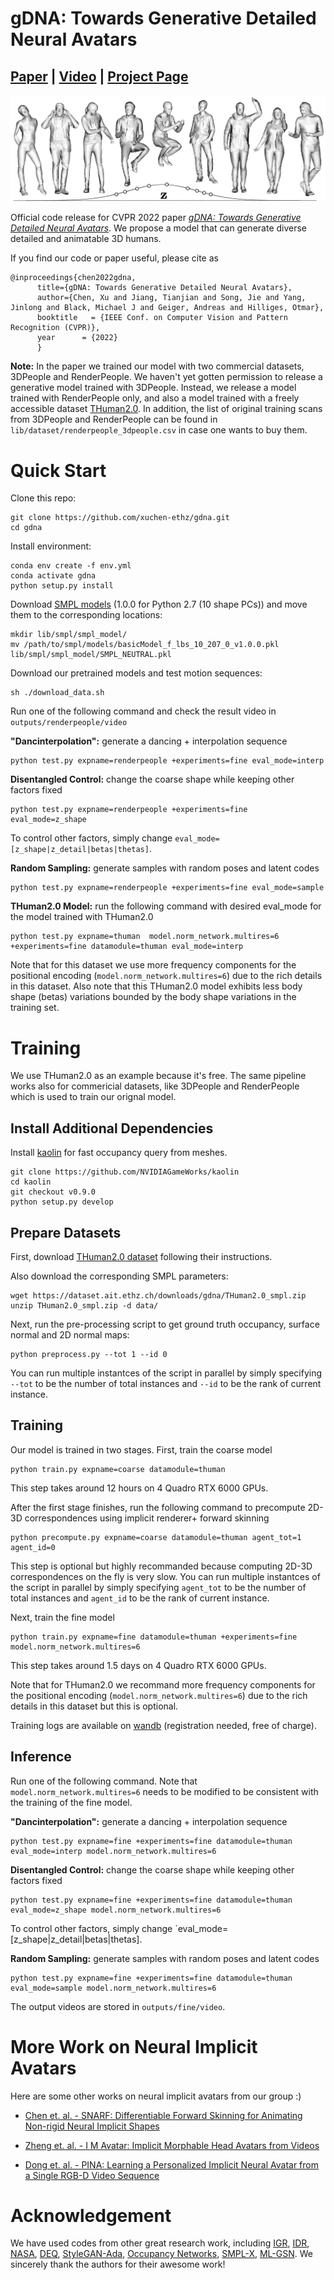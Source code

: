 # gDNA: Towards Generative Detailed Neural Avatars
## [Paper](https://ait.ethz.ch/projects/2022/gdna/downloads/main.pdf) | [Video](https://youtu.be/uOyoH7OO16I) | [Project Page](https://xuchen-ethz.github.io/gdna/)

<img src="assets/fig_teaser.png" /> 


Official code release for CVPR 2022 paper [*gDNA: Towards Generative Detailed Neural Avatars*](https://ait.ethz.ch/projects/2022/gdna/downloads/main.pdf). We propose a model that can generate diverse detailed and animatable 3D humans. 

If you find our code or paper useful, please cite as
```
@inproceedings{chen2022gdna,
      title={gDNA: Towards Generative Detailed Neural Avatars},
      author={Chen, Xu and Jiang, Tianjian and Song, Jie and Yang, Jinlong and Black, Michael J and Geiger, Andreas and Hilliges, Otmar},    
      booktitle   = {IEEE Conf. on Computer Vision and Pattern Recognition (CVPR)},
      year      = {2022}
      }
```

**Note:** In the paper we trained our model with two commercial datasets, 3DPeople and RenderPeople. We haven't yet gotten permission to release a generative model trained with 3DPeople. Instead, we release a model trained with RenderPeople only, and also a model trained with a freely accessible dataset [THuman2.0](https://github.com/ytrock/THuman2.0-Dataset). In addition, the list of original training scans from 3DPeople and RenderPeople can be found in `lib/dataset/renderpeople_3dpeople.csv` in case one wants to buy them. 

# Quick Start
Clone this repo:
```
git clone https://github.com/xuchen-ethz/gdna.git
cd gdna
```

Install environment:
```
conda env create -f env.yml
conda activate gdna
python setup.py install
```

Download [SMPL models](https://smpl.is.tue.mpg.de) (1.0.0 for Python 2.7 (10 shape PCs)) and move them to the corresponding locations:
```
mkdir lib/smpl/smpl_model/
mv /path/to/smpl/models/basicModel_f_lbs_10_207_0_v1.0.0.pkl lib/smpl/smpl_model/SMPL_NEUTRAL.pkl
```

Download our pretrained models and test motion sequences: 
```
sh ./download_data.sh
```

Run one of the following command and check the result video in `outputs/renderpeople/video`


**"Dancinterpolation":** generate a dancing + interpolation sequence
```
python test.py expname=renderpeople +experiments=fine eval_mode=interp
```

**Disentangled Control:** change the coarse shape while keeping other factors fixed
```
python test.py expname=renderpeople +experiments=fine eval_mode=z_shape
```
To control other factors, simply change `eval_mode=[z_shape|z_detail|betas|thetas]`.

**Random Sampling:** generate samples with random poses and latent codes
```
python test.py expname=renderpeople +experiments=fine eval_mode=sample
```


**THuman2.0 Model:** run the following command with desired eval_mode for the model trained with THuman2.0
```
python test.py expname=thuman  model.norm_network.multires=6 +experiments=fine datamodule=thuman eval_mode=interp
```
Note that for this dataset we use more frequency components for the positional encoding (`model.norm_network.multires=6`) due to the rich details in this dataset. Also note that this THuman2.0 model exhibits less body shape (betas) variations bounded by the body shape variations in the training set.

# Training
We use THuman2.0 as an example because it's free. The same pipeline works also for commericial datasets, like 3DPeople and RenderPeople which is used to train our orignal model.

## Install Additional Dependencies
Install [kaolin](https://kaolin.readthedocs.io/en/latest/notes/installation.html) for fast occupancy query from meshes.
```
git clone https://github.com/NVIDIAGameWorks/kaolin
cd kaolin
git checkout v0.9.0
python setup.py develop
```

## Prepare Datasets

First, download [THuman2.0 dataset](https://github.com/ytrock/THuman2.0-Dataset) following their instructions. 

Also download the corresponding SMPL parameters:
```
wget https://dataset.ait.ethz.ch/downloads/gdna/THuman2.0_smpl.zip
unzip THuman2.0_smpl.zip -d data/
```

Next, run the pre-processing script to get ground truth occupancy, surface normal and 2D normal maps:
```
python preprocess.py --tot 1 --id 0
```
You can run multiple instantces of the script in parallel by simply specifying `--tot` to be the number of total instances and `--id` to be the rank of current instance. 

## Training
Our model is trained in two stages. First, train the coarse model
```
python train.py expname=coarse datamodule=thuman
```
This step takes around 12 hours on 4 Quadro RTX 6000 GPUs.

After the first stage finishes, run the following command to precompute 2D-3D correspondences using implicit renderer+ forward skinning
```
python precompute.py expname=coarse datamodule=thuman agent_tot=1 agent_id=0
```
This step is optional but highly recommanded because computing 2D-3D correspondences on the fly is very slow. You can run multiple instantces of the script in parallel by simply specifying `agent_tot` to be the number of total instances and `agent_id` to be the rank of current instance. 

Next, train the fine model
```
python train.py expname=fine datamodule=thuman +experiments=fine model.norm_network.multires=6
```
This step takes around 1.5 days on 4 Quadro RTX 6000 GPUs. 

Note that for THuman2.0 we recommand more frequency components for the positional encoding (`model.norm_network.multires=6`) due to the rich details in this dataset but this is optional.


Training logs are available on [wandb](https://wandb.ai/home) (registration needed, free of charge).

## Inference

Run one of the following command. Note that `model.norm_network.multires=6` needs to be modified to be consistent with the training of the fine model.

**"Dancinterpolation":** generate a dancing + interpolation sequence
```
python test.py expname=fine +experiments=fine datamodule=thuman eval_mode=interp model.norm_network.multires=6
```

**Disentangled Control:** change the coarse shape while keeping other factors fixed
```
python test.py expname=fine +experiments=fine datamodule=thuman eval_mode=z_shape model.norm_network.multires=6
```
To control other factors, simply change `eval_mode=[z_shape|z_detail|betas|thetas].

**Random Sampling:** generate samples with random poses and latent codes
```
python test.py expname=fine +experiments=fine datamodule=thuman eval_mode=sample model.norm_network.multires=6
```

The output videos are stored in `outputs/fine/video`.

# More Work on Neural Implicit Avatars
Here are some other works on neural implicit avatars from our group :)
* [Chen et. al. - SNARF: Differentiable Forward Skinning for Animating Non-rigid Neural Implicit Shapes](https://xuchen-ethz.github.io/snarf/)

* [Zheng et. al. - I M Avatar: Implicit Morphable Head Avatars from Videos](https://github.com/zhengyuf/IMavatar)

* [Dong et. al. - PINA: Learning a Personalized Implicit Neural Avatar from a Single RGB-D Video Sequence](https://zj-dong.github.io/pina/)

# Acknowledgement
We have used codes from other great research work, including [IGR](https://github.com/amosgropp/IGR), [IDR](https://github.com/lioryariv/idr), [NASA](https://github.com/tensorflow/graphics/tree/master/tensorflow_graphics/projects/nasa), [DEQ](https://github.com/locuslab/deq), [StyleGAN-Ada](https://github.com/NVlabs/stylegan2-ada-pytorch), [Occupancy Networks](https://github.com/autonomousvision/occupancy_networks), [SMPL-X](https://github.com/vchoutas/smplx), [ML-GSN](https://github.com/apple/ml-gsn/). We sincerely thank the authors for their awesome work!
